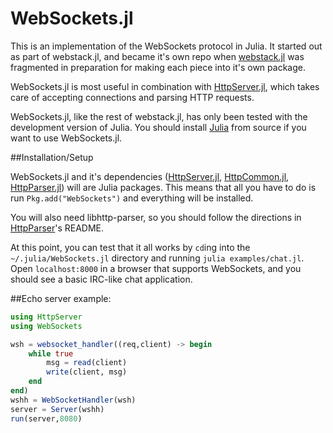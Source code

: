 WebSockets.jl
=============

This is an implementation of the WebSockets protocol in Julia.
It started out as part of webstack.jl, and became it's own repo
when [webstack.jl](https://github.com/hackerschool/webstack.jl) was fragmented
in preparation for making each piece into it's own package.

WebSockets.jl is most useful in combination with
[HttpServer.jl](https://github.com/hackerschool/HttpServer.jl),
which takes care of accepting connections and parsing HTTP requests.

WebSockets.jl, like the rest of webstack.jl, has only been tested
with the development version of Julia.
You should install [Julia](https://github.com/JuliaLang/julia) from source
if you want to use WebSockets.jl.

##Installation/Setup

WebSockets.jl and it's dependencies
([HttpServer.jl](https://github.com/hackerschool/HttpServer.jl),
[HttpCommon.jl](https://github.com/hackerschool/HttpCommon.jl),
[HttpParser.jl](https://github.com/hackerschool/HttpParser.jl))
will are Julia packages.
This means that all you have to do is run `Pkg.add("WebSockets")`
and everything will be installed.

You will also need libhttp-parser, so you should follow the directions in
[HttpParser](https://github.com/hackerschool/HttpParser.jl)'s README.

At this point, you can test that it all works
by `cd`ing into the `~/.julia/WebSockets.jl` directory and
running `julia examples/chat.jl`.
Open `localhost:8000` in a browser that supports WebSockets,
and you should see a basic IRC-like chat application.

##Echo server example:

```.jl
using HttpServer
using WebSockets

wsh = websocket_handler((req,client) -> begin
    while true
        msg = read(client)
        write(client, msg)
    end
end)
wshh = WebSocketHandler(wsh)
server = Server(wshh)
run(server,8080)
```
